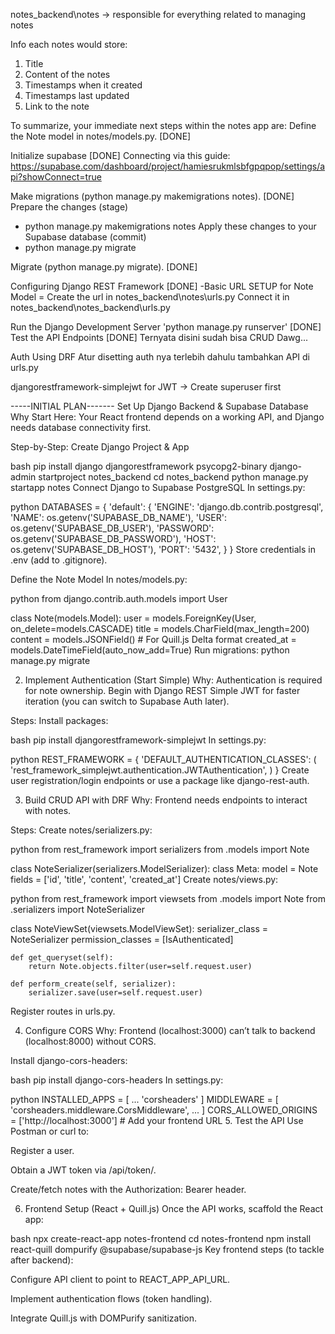 notes_backend\notes
-> responsible for everything related to managing notes

Info each notes would store:
1. Title
2. Content of the notes
3. Timestamps when it created
4. Timestamps last updated
5. Link to the note

To summarize, your immediate next steps within the notes app are:
Define the Note model in notes/models.py. [DONE]

Initialize supabase [DONE]
Connecting via this guide:
https://supabase.com/dashboard/project/hamiesrukmlsbfgpqpop/settings/api?showConnect=true


Make migrations (python manage.py makemigrations notes). [DONE]
Prepare the changes (stage)
- python manage.py makemigrations notes
Apply these changes to your Supabase database (commit)
- python manage.py migrate
 
Migrate (python manage.py migrate). [DONE]

Configuring Django REST Framework [DONE]
-Basic URL SETUP for Note Model = 
  Create the url in notes_backend\notes\urls.py
  Connect it in notes_backend\notes_backend\urls.py

Run the Django Development Server 'python manage.py runserver' [DONE]
Test the API Endpoints [DONE]
  Ternyata disini sudah bisa CRUD Dawg...

Auth Using DRF
  Atur disetting auth nya terlebih dahulu
  tambahkan API di urls.py

  djangorestframework-simplejwt for JWT -> Create superuser first

-----INITIAL PLAN-------
Set Up Django Backend & Supabase Database
Why Start Here: Your React frontend depends on a working API, and Django needs database connectivity first.

Step-by-Step:
Create Django Project & App

bash
pip install django djangorestframework psycopg2-binary
django-admin startproject notes_backend
cd notes_backend
python manage.py startapp notes
Connect Django to Supabase PostgreSQL
In settings.py:

python
DATABASES = {
    'default': {
        'ENGINE': 'django.db.contrib.postgresql',
        'NAME': os.getenv('SUPABASE_DB_NAME'),
        'USER': os.getenv('SUPABASE_DB_USER'),
        'PASSWORD': os.getenv('SUPABASE_DB_PASSWORD'),
        'HOST': os.getenv('SUPABASE_DB_HOST'),
        'PORT': '5432',
    }
}
Store credentials in .env (add to .gitignore).

Define the Note Model
In notes/models.py:

python
from django.contrib.auth.models import User

class Note(models.Model):
    user = models.ForeignKey(User, on_delete=models.CASCADE)
    title = models.CharField(max_length=200)
    content = models.JSONField()  # For Quill.js Delta format
    created_at = models.DateTimeField(auto_now_add=True)
Run migrations: python manage.py migrate

2. Implement Authentication (Start Simple)
Why: Authentication is required for note ownership. Begin with Django REST Simple JWT for faster iteration (you can switch to Supabase Auth later).

Steps:
Install packages:

bash
pip install djangorestframework-simplejwt
In settings.py:

python
REST_FRAMEWORK = {
    'DEFAULT_AUTHENTICATION_CLASSES': (
        'rest_framework_simplejwt.authentication.JWTAuthentication',
    )
}
Create user registration/login endpoints or use a package like django-rest-auth.

3. Build CRUD API with DRF
Why: Frontend needs endpoints to interact with notes.

Steps:
Create notes/serializers.py:

python
from rest_framework import serializers
from .models import Note

class NoteSerializer(serializers.ModelSerializer):
    class Meta:
        model = Note
        fields = ['id', 'title', 'content', 'created_at']
Create notes/views.py:

python
from rest_framework import viewsets
from .models import Note
from .serializers import NoteSerializer

class NoteViewSet(viewsets.ModelViewSet):
    serializer_class = NoteSerializer
    permission_classes = [IsAuthenticated]

    def get_queryset(self):
        return Note.objects.filter(user=self.request.user)

    def perform_create(self, serializer):
        serializer.save(user=self.request.user)
Register routes in urls.py.

4. Configure CORS
Why: Frontend (localhost:3000) can’t talk to backend (localhost:8000) without CORS.

Install django-cors-headers:

bash
pip install django-cors-headers
In settings.py:

python
INSTALLED_APPS = [ ... 'corsheaders' ]
MIDDLEWARE = [ 'corsheaders.middleware.CorsMiddleware', ... ]
CORS_ALLOWED_ORIGINS = ['http://localhost:3000']  # Add your frontend URL
5. Test the API
Use Postman or curl to:

Register a user.

Obtain a JWT token via /api/token/.

Create/fetch notes with the Authorization: Bearer <token> header.

6. Frontend Setup (React + Quill.js)
Once the API works, scaffold the React app:

bash
npx create-react-app notes-frontend
cd notes-frontend
npm install react-quill dompurify @supabase/supabase-js
Key frontend steps (to tackle after backend):

Configure API client to point to REACT_APP_API_URL.

Implement authentication flows (token handling).

Integrate Quill.js with DOMPurify sanitization.

